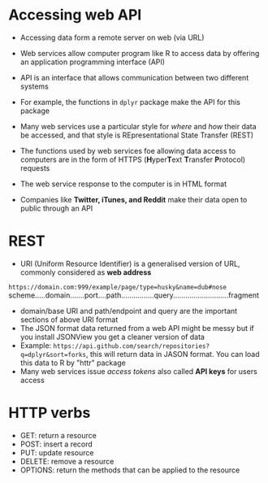 # Accessing web API

- Accessing data form a remote server on web (via URL)
- Web services allow computer program like R to access data by offering an application programming interface (API)

 - API is an interface that allows communication between two different systems
 - For example, the functions in `dplyr` package make the API for this package

- Many web services use a particular style for _where_ and _how_ their data be accessed, and that style is REpresentational State Transfer (REST)
- The functions used by web services foe allowing data access to computers are in the form of HTTPS (**H**yper**T**ext **T**ransfer **P**rotocol) requests
- The web service response to the computer is in HTML format
- Companies like **Twitter, iTunes, and Reddit** make their data open to public through an API

# REST
- URI (Uniform Resource Identifier) is a generalised version of URL, commonly considered as **web address**

`https://domain.com:999/example/page/type=husky&name=dub#nose`
 scheme.....domain.......port....path................query...........................fragment
- domain/base URI and path/endpoint and query are the important sections of above URI format
- The JSON format data returned from a web API might be messy but if you install JSONView you get a cleaner version of data
- Example: `https://api.github.com/search/repositories?q=dplyr&sort=forks`, this will return data in JASON format. You can load this data to R by "httr" package
- Many web services issue _access tokens_ also called **API keys** for users access

# HTTP verbs
- GET: return a resource
- POST: insert a record
- PUT: update resource
- DELETE: remove a resource
- OPTIONS: return the methods that can be applied to the resource
